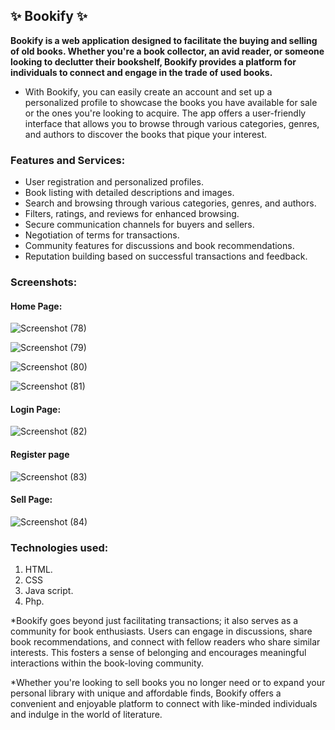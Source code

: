 ## ✨ Bookify ✨
 **Bookify is a web application designed to facilitate the buying and selling of old books. Whether you're a book collector, an avid reader, or someone looking to declutter their bookshelf, Bookify provides a platform for individuals to connect and engage in the trade of used books.**

* With Bookify, you can easily create an account and set up a personalized profile to showcase the books you have available for sale or the ones you're looking to acquire. The app offers a user-friendly interface that allows you to browse through various categories, genres, and authors to discover the books that pique your interest.

### Features and Services:
* User registration and personalized profiles.                                                                                         
* Book listing with detailed descriptions and images.                                                      
* Search and browsing through various categories, genres, and authors.
* Filters, ratings, and reviews for enhanced browsing.
* Secure communication channels for buyers and sellers.
* Negotiation of terms for transactions.
* Community features for discussions and book recommendations.
* Reputation building based on successful transactions and feedback.

### Screenshots:
#### Home Page:
![Screenshot (78)](https://github.com/vyshnavidevi11/Bookify/assets/107797408/f270adf7-1354-49cf-ad53-e475df9a24e2)

![Screenshot (79)](https://github.com/vyshnavidevi11/Bookify/assets/107797408/e49385ae-d3c6-4de9-b74f-57535f960c37)

![Screenshot (80)](https://github.com/vyshnavidevi11/Bookify/assets/107797408/c928b92d-b86c-418e-9130-3f6f589e0dd5)

![Screenshot (81)](https://github.com/vyshnavidevi11/Bookify/assets/107797408/430ed179-e3db-41c1-9998-36917aabe8a7)
#### Login Page:
![Screenshot (82)](https://github.com/vyshnavidevi11/Bookify/assets/107797408/efd62065-db09-4327-8c04-b7c4ab5cbc5f)

#### Register page
![Screenshot (83)](https://github.com/vyshnavidevi11/Bookify/assets/107797408/cd4b6707-6ce1-47e0-a49a-5ddd57f4e865)

#### Sell Page:
![Screenshot (84)](https://github.com/vyshnavidevi11/Bookify/assets/107797408/0f331099-d649-48b3-92ca-8ba1a1c829af)

### Technologies used:
1. HTML.
2. CSS
3. Java script.
4. Php.

*Bookify goes beyond just facilitating transactions; it also serves as a community for book enthusiasts. Users can engage in discussions, share book recommendations, and connect with fellow readers who share similar interests. This fosters a sense of belonging and encourages meaningful interactions within the book-loving community.

*Whether you're looking to sell books you no longer need or to expand your personal library with unique and affordable finds, Bookify offers a convenient and enjoyable platform to connect with like-minded individuals and indulge in the world of literature.
